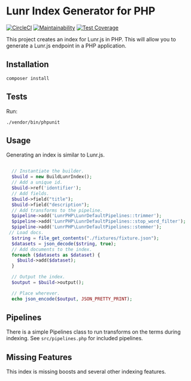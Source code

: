 # Lunr Index Generator for PHP

[![CircleCI](https://circleci.com/gh/GetDKAN/lunr.php.svg?style=svg)](https://circleci.com/gh/GetDKAN/lunr.php)
[![Maintainability](https://api.codeclimate.com/v1/badges/32ea7e0f90daff917008/maintainability)](https://codeclimate.com/github/GetDKAN/lunr.php/maintainability)
[![Test Coverage](https://api.codeclimate.com/v1/badges/32ea7e0f90daff917008/test_coverage)](https://codeclimate.com/github/GetDKAN/lunr.php/test_coverage)

This project creates an index for Lunr.js in PHP. This will allow you to generate a Lunr.js endpoint in a PHP application.

## Installation

``composer install``

## Tests

Run:

``./vendor/bin/phpunit``

## Usage

Generating an index is similar to Lunr.js.

```php

  // Instantiate the builder.
  $build = new BuildLunrIndex();
  // Add a unique id.
  $build->ref('identifier');
  // Add fields.
  $build->field("title");
  $build->field("description");
  // Add transforms to the pipeline.
  $pipeline->add('LunrPHP\LunrDefaultPipelines::trimmer');
  $pipeline->add('LunrPHP\LunrDefaultPipelines::stop_word_filter');
  $pipeline->add('LunrPHP\LunrDefaultPipelines::stemmer');
 // Load docs.
  $string = file_get_contents("./fixtures/fixture.json");
  $datasets = json_decode($string, true);
  // Add documents to the index.
  foreach ($datasets as $dataset) {
    $build->add($dataset);
  }

  // Output the index.
  $output = $build->output();

  // Place wherever.
  echo json_encode($output, JSON_PRETTY_PRINT);


```

## Pipelines

There is a simple Pipelines class to run transforms on the terms during indexing. See ``src/pipelines.php`` for included pipelines.


## Missing Features

This index is missing boosts and several other indexing features.
